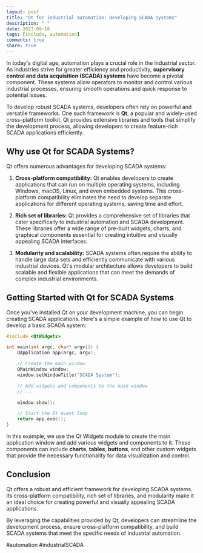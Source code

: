 ```yaml
---
layout: post
title: "Qt for industrial automation: Developing SCADA systems"
description: " "
date: 2023-09-18
tags: [include, automation]
comments: true
share: true
---
```


In today's digital age, automation plays a crucial role in the industrial sector. As industries strive for greater efficiency and productivity, **supervisory control and data acquisition (SCADA) systems** have become a pivotal component. These systems allow operators to monitor and control various industrial processes, ensuring smooth operations and quick response to potential issues.

To develop robust SCADA systems, developers often rely on powerful and versatile frameworks. One such framework is **Qt**, a popular and widely-used cross-platform toolkit. Qt provides extensive libraries and tools that simplify the development process, allowing developers to create feature-rich SCADA applications efficiently.

## Why use Qt for SCADA Systems?

Qt offers numerous advantages for developing SCADA systems:

1. **Cross-platform compatibility:** Qt enables developers to create applications that can run on multiple operating systems, including Windows, macOS, Linux, and even embedded systems. This cross-platform compatibility eliminates the need to develop separate applications for different operating systems, saving time and effort.

2. **Rich set of libraries:** Qt provides a comprehensive set of libraries that cater specifically to industrial automation and SCADA development. These libraries offer a wide range of pre-built widgets, charts, and graphical components essential for creating intuitive and visually appealing SCADA interfaces.

3. **Modularity and scalability:** SCADA systems often require the ability to handle large data sets and efficiently communicate with various industrial devices. Qt's modular architecture allows developers to build scalable and flexible applications that can meet the demands of complex industrial environments.

## Getting Started with Qt for SCADA Systems

Once you've installed Qt on your development machine, you can begin creating SCADA applications. Here's a simple example of how to use Qt to develop a basic SCADA system:

```cpp
#include <QtWidgets>

int main(int argc, char* argv[]) {
    QApplication app(argc, argv);

    // Create the main window
    QMainWindow window;
    window.setWindowTitle("SCADA System");

    // Add widgets and components to the main window
    // ...

    window.show();

    // Start the Qt event loop
    return app.exec();
}
```

In this example, we use the Qt Widgets module to create the main application window and add various widgets and components to it. These components can include **charts**, **tables**, **buttons**, and other custom widgets that provide the necessary functionality for data visualization and control.

## Conclusion

Qt offers a robust and efficient framework for developing SCADA systems. Its cross-platform compatibility, rich set of libraries, and modularity make it an ideal choice for creating powerful and visually appealing SCADA applications.

By leveraging the capabilities provided by Qt, developers can streamline the development process, ensure cross-platform compatibility, and build SCADA systems that meet the specific needs of industrial automation.

#automation #industrialSCADA